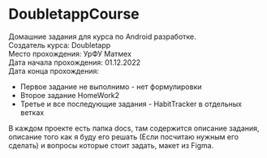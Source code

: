 # DoubletappCourse
Домашние задания для курса по Android разработке.     
Создатель курса: Doubletapp    
Место прохождения: УрФУ Матмех     
Дата начала прохождения: 01.12.2022    
Дата конца прохождения:     

* Первое задание не выполнимо - нет формулировки
* Второе задание HomeWork2
* Третье и все последующие задания - HabitTracker в отдельных ветках

В каждом проекте есть папка docs, там содержится описание задания, описание того как я буду его решать (Если посчитаю нужным его сделать) и вопросы которые стоит задать, макет из Figma.
